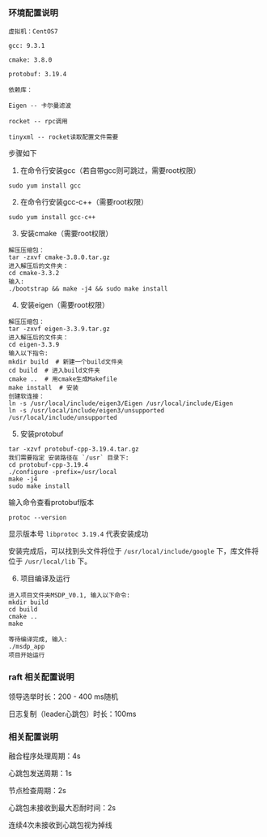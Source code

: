 ### 环境配置说明
```
虚拟机：CentOS7

gcc: 9.3.1 

cmake: 3.8.0

protobuf: 3.19.4

依赖库：

Eigen -- 卡尔曼滤波

rocket -- rpc调用

tinyxml -- rocket读取配置文件需要
```

步骤如下

1. 在命令行安装gcc（若自带gcc则可跳过，需要root权限）
```
sudo yum install gcc
```

2. 在命令行安装gcc-c++（需要root权限）
```
sudo yum install gcc-c++
```

3. 安装cmake（需要root权限）
```
解压压缩包：
tar -zxvf cmake-3.8.0.tar.gz 
进入解压后的文件夹：
cd cmake-3.3.2
输入:
./bootstrap && make -j4 && sudo make install
```

4. 安装eigen（需要root权限）
```
解压压缩包：
tar -zxvf eigen-3.3.9.tar.gz 
进入解压后的文件夹：
cd eigen-3.3.9
输入以下指令:
mkdir build  # 新建一个build文件夹
cd build  # 进入build文件夹
cmake ..  # 用cmake生成Makefile
make install  # 安装
创建软连接：
ln -s /usr/local/include/eigen3/Eigen /usr/local/include/Eigen
ln -s /usr/local/include/eigen3/unsupported /usr/local/include/unsupported 
```

5. 安装protobuf
```
tar -xzvf protobuf-cpp-3.19.4.tar.gz
我们需要指定 安装路径在 `/usr` 目录下:
cd protobuf-cpp-3.19.4
./configure -prefix=/usr/local
make -j4 
sudo make install
```

输入命令查看protobuf版本
```
protoc --version
```
显示版本号 `libprotoc 3.19.4` 代表安装成功

安装完成后，可以找到头文件将位于 `/usr/local/include/google` 下，库文件将位于 `/usr/local/lib` 下。

6. 项目编译及运行
```
进入项目文件夹MSDP_V0.1, 输入以下命令: 
mkdir build
cd build
cmake ..
make

等待编译完成, 输入: 
./msdp_app
项目开始运行
```

### raft 相关配置说明

领导选举时长：200 - 400 ms随机

日志复制（leader心跳包）时长：100ms

### 相关配置说明
融合程序处理周期：4s

心跳包发送周期：1s

节点检查周期：2s

心跳包未接收到最大忍耐时间：2s

连续4次未接收到心跳包视为掉线